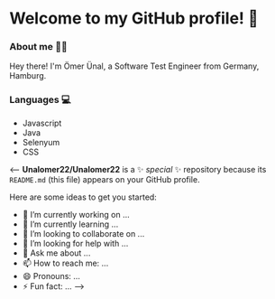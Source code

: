# Welcome to my GitHub profile! 👋

### About me 👨‍💻
Hey there! I'm Ömer Ünal, a Software Test Engineer from Germany, Hamburg.

### Languages 💻
- Javascript
- Java
- Selenyum
- CSS
<!-- ### Current projects 🗃️
- [Twitch Adblock](https://github.com/cleanlock/VideoAdBlockForTwitch)
### Buy me a coffee ☕
- [PayPal](https://paypal.me/unalomer) -->


<--
**Unalomer22/Unalomer22** is a ✨ _special_ ✨ repository because its `README.md` (this file) appears on your GitHub profile.

Here are some ideas to get you started:

- 🔭 I’m currently working on ...
- 🌱 I’m currently learning ...
- 👯 I’m looking to collaborate on ...
- 🤔 I’m looking for help with ...
- 💬 Ask me about ...
- 📫 How to reach me: ...
- 😄 Pronouns: ...
- ⚡ Fun fact: ...
-->
